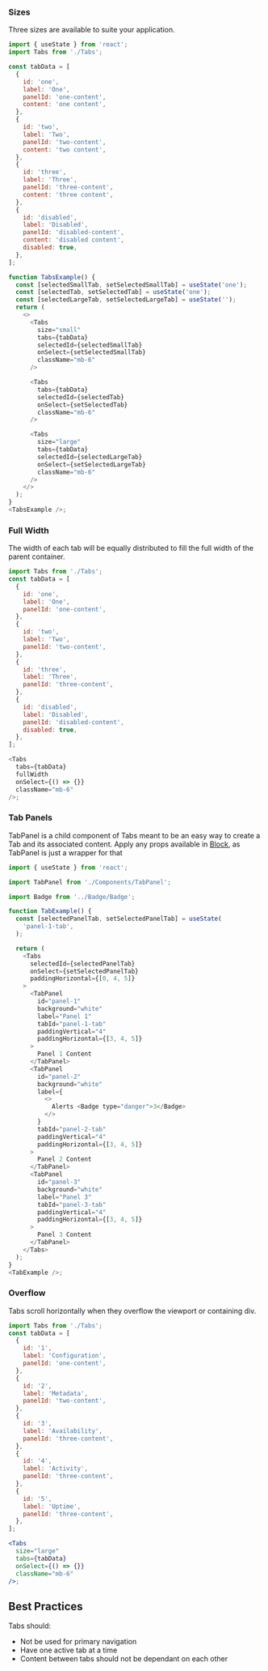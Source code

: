 ### Sizes

Three sizes are available to suite your application.

```js
import { useState } from 'react';
import Tabs from './Tabs';

const tabData = [
  {
    id: 'one',
    label: 'One',
    panelId: 'one-content',
    content: 'one content',
  },
  {
    id: 'two',
    label: 'Two',
    panelId: 'two-content',
    content: 'two content',
  },
  {
    id: 'three',
    label: 'Three',
    panelId: 'three-content',
    content: 'three content',
  },
  {
    id: 'disabled',
    label: 'Disabled',
    panelId: 'disabled-content',
    content: 'disabled content',
    disabled: true,
  },
];

function TabsExample() {
  const [selectedSmallTab, setSelectedSmallTab] = useState('one');
  const [selectedTab, setSelectedTab] = useState('one');
  const [selectedLargeTab, setSelectedLargeTab] = useState('');
  return (
    <>
      <Tabs
        size="small"
        tabs={tabData}
        selectedId={selectedSmallTab}
        onSelect={setSelectedSmallTab}
        className="mb-6"
      />

      <Tabs
        tabs={tabData}
        selectedId={selectedTab}
        onSelect={setSelectedTab}
        className="mb-6"
      />

      <Tabs
        size="large"
        tabs={tabData}
        selectedId={selectedLargeTab}
        onSelect={setSelectedLargeTab}
        className="mb-6"
      />
    </>
  );
}
<TabsExample />;
```

### Full Width

The width of each tab will be equally distributed to fill the full width of the parent container.

```js
import Tabs from './Tabs';
const tabData = [
  {
    id: 'one',
    label: 'One',
    panelId: 'one-content',
  },
  {
    id: 'two',
    label: 'Two',
    panelId: 'two-content',
  },
  {
    id: 'three',
    label: 'Three',
    panelId: 'three-content',
  },
  {
    id: 'disabled',
    label: 'Disabled',
    panelId: 'disabled-content',
    disabled: true,
  },
];

<Tabs
  tabs={tabData}
  fullWidth
  onSelect={() => {}}
  className="mb-6"
/>;
```

### Tab Panels

TabPanel is a child component of Tabs meant to be an easy way to create a Tab and its associated content. Apply any props available in [Block](/#/Components/Block), as TabPanel is just a wrapper for that

```js
import { useState } from 'react';

import TabPanel from './Components/TabPanel';

import Badge from '../Badge/Badge';

function TabExample() {
  const [selectedPanelTab, setSelectedPanelTab] = useState(
    'panel-1-tab',
  );

  return (
    <Tabs
      selectedId={selectedPanelTab}
      onSelect={setSelectedPanelTab}
      paddingHorizontal={[0, 4, 5]}
    >
      <TabPanel
        id="panel-1"
        background="white"
        label="Panel 1"
        tabId="panel-1-tab"
        paddingVertical="4"
        paddingHorizontal={[3, 4, 5]}
      >
        Panel 1 Content
      </TabPanel>
      <TabPanel
        id="panel-2"
        background="white"
        label={
          <>
            Alerts <Badge type="danger">3</Badge>
          </>
        }
        tabId="panel-2-tab"
        paddingVertical="4"
        paddingHorizontal={[3, 4, 5]}
      >
        Panel 2 Content
      </TabPanel>
      <TabPanel
        id="panel-3"
        background="white"
        label="Panel 3"
        tabId="panel-3-tab"
        paddingVertical="4"
        paddingHorizontal={[3, 4, 5]}
      >
        Panel 3 Content
      </TabPanel>
    </Tabs>
  );
}
<TabExample />;
```

### Overflow

Tabs scroll horizontally when they overflow the viewport or containing div.

```jsx
import Tabs from './Tabs';
const tabData = [
  {
    id: '1',
    label: 'Configuration',
    panelId: 'one-content',
  },
  {
    id: '2',
    label: 'Metadata',
    panelId: 'two-content',
  },
  {
    id: '3',
    label: 'Availability',
    panelId: 'three-content',
  },
  {
    id: '4',
    label: 'Activity',
    panelId: 'three-content',
  },
  {
    id: '5',
    label: 'Uptime',
    panelId: 'three-content',
  },
];

<Tabs
  size="large"
  tabs={tabData}
  onSelect={() => {}}
  className="mb-6"
/>;
```

## Best Practices

Tabs should:

- Not be used for primary navigation
- Have one active tab at a time
- Content between tabs should not be dependant on each other
